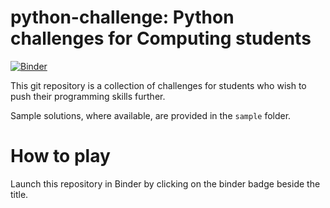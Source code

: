 # python-challenge: Python challenges for Computing students
[![Binder](https://mybinder.org/badge_logo.svg)](https://mybinder.org/v2/gh/ngjunsiang/python-challenge.git/master)

This git repository is a collection of challenges for students who wish to push their programming skills further.

Sample solutions, where available, are provided in the `sample` folder.

# How to play

Launch this repository in Binder by clicking on the binder badge beside the title.
